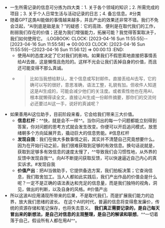 - 一生所需记录的信息可分拣为四大类：1. 关于各个领域的知识；2. 所需完成的项目；3. 关于个人日常生活与活动记录的日志；4. 备忘信息。#分类
- 随着GPT这类AI能做的事情越来越多，并且产出的效果还非常不错。我们不免会泛起，“AI到底是敌是友？”的疑惑：它的高效、便利是在取代我们的工作，削弱我们存在的价值；还是为我们增强能力，拓展可能？我觉得答案取决于，我们如何使用它。
  :LOGBOOK:
  CLOCK: [2023-04-16 Sun 11:55:55]--[2023-04-16 Sun 11:55:58] =>  00:00:03
  CLOCK: [2023-04-16 Sun 11:55:59]--[2023-04-16 Sun 11:56:12] =>  00:00:13
  :END:
	- 使用AI的态度决定了它对我们的影响。如果我们不假思索地直接把事情丢给AI去做，这是懒惰且危险的。这样不光会让我们丢掉自身的价值，而且还可能变得不那么真诚。
	- > 比如当我想给默认，发个信息或写封邮件。直接丢给AI去写，它的确可以写的很好，意思准确，语法工整，礼貌有加。但收件人知道这是AI生成的，可能会减少他们的关注度。或者索性他也在用AI，根本就懒得读全文，直接让AI生成一份邮件摘要，那你们的交流何必还要过AI这一手，说好的真诚呢？
- 如果善用AI这位助手，目前阶段来看，它会给我们带来三大价值。
	- **信息杠杆**：^^快，就是会不一样^^。当你问出的每一个问题都能立刻得到答案，你对问题的思考方式就会发生改变。你便可以开启追问模式，放思绪朝多个方向延展开去，撬动巨大的信息势能。#信息杠杆
	- **发现自我**：我们在做大多数事情之前，其实并不清楚自己究竟想要什么。因为在开始行动之前，我们很难获取到足够的有效信息。换句话说就是，获取到足够多有效信息的速度太慢了，^^导致我们会习惯性地，从外界的反馈中发现自我^^。向AI不断提问获取反馈，可以快速逼近自己内心的真实诉求。#发现自我
	- **价值产出**：把AI当做助手，它提供备选方案，我们拍板决策；它查询信息，我们取舍加工。当人人都如此实践后，我们产出作品的价值会是什么呢？一定不是正确的语法表达和充足的信息量，而是我们独特的视角，洞见，做出的判断，以及自身的风格。#价值产出
- 所以这波AI应用涌现所带来的后果，不是取代我们，而是扩展我们能力的边界，放大我们思绪的波长。
  在这个AI的时代，普遍的信息将变得愈发廉价，传统的资源存储和笔记保存，也将失去意义。
  **我们真正需要记录的，是自己每天冒出来的新想法，是自己对信息的主观整理，是自己的解读和联想**。^^一切着落于自己，假设所有人都在用AI^^。